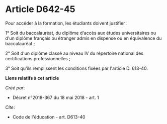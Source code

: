 # Article D642-45

Pour accéder à la formation, les étudiants doivent justifier : 

1° Soit du baccalauréat, du diplôme d'accès aux études universitaires ou d'un diplôme français ou étranger admis en dispense
ou en équivalence du baccalauréat ; 

2° Soit d'un diplôme classé au niveau IV du répertoire national des certifications professionnelles ; 

3° Soit qu'ils remplissent les conditions fixées par l'article D. 613-40.

**Liens relatifs à cet article**

_Créé par_:

  - Décret n°2018-367 du 18 mai 2018 - art. 1

_Cite_:

  - Code de l'éducation - art. D613-40
